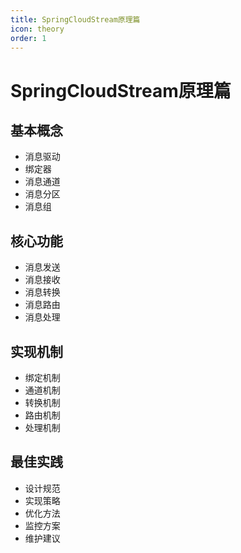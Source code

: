 ```yaml
---
title: SpringCloudStream原理篇
icon: theory
order: 1
---
```


# SpringCloudStream原理篇

## 基本概念
- 消息驱动
- 绑定器
- 消息通道
- 消息分区
- 消息组

## 核心功能
- 消息发送
- 消息接收
- 消息转换
- 消息路由
- 消息处理

## 实现机制
- 绑定机制
- 通道机制
- 转换机制
- 路由机制
- 处理机制

## 最佳实践
- 设计规范
- 实现策略
- 优化方法
- 监控方案
- 维护建议

